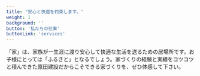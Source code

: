 ```yaml
---
title: '安心と快適を約束します。'
weight: 1
background: ''
button: '私たちの仕事'
buttonLink: 'services'
---
```


「家」は、家族が一生涯に渡り安心して快適な生活を送るための居場所です。お子様にとっては「ふるさと」となるでしょう。家づくりの経験と実績をコツコツと積んできた原田建設だからこそできる家づくりを、ぜひ体感して下さい。